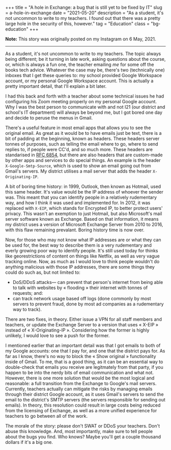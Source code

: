 +++
title = "A hole in Exchange: a bug that is still yet to be fixed by IT"
slug = a-hole-in-exchange
date = "2021-05-20"
description = "As a student, it's not uncommon to write to my teachers. I found out that there was a pretty large hole in the security of this, however."
tag = "Education"
class = "bg-education"
+++

**Note:** This story was originally posted on my Instagram on 6 May, 2021.

---

As a student, it's not uncommon to write to my teachers. The topic always being different; be it turning in late work, asking questions about the course, or, which is always a fun one, the teacher emailing *me* for some off the books tech advice. Whatever the case may be, there's two (technically one) inboxes that I get these queries to: my school provided Google Workspace account, or my personal Google Workspace account. This is actually a pretty important detail, that I'll explain a bit later.

I had this back and forth with a teacher about some technical issues he had configuring his Zoom meeting properly on my personal Google account. Why I was the best person to communicate with and not I21 (our district and school's IT department) will always be beyond me, but I got bored one day and decide to peruse the menus in Gmail. 

There's a useful feature in most email apps that allows you to see the original email. As great as it would be to have emails just be text, there is a bit of padding at the beginning, known as headers. These headers server tonnes of purposes, such as telling the email where to go, where to send replies to, if people were CC'd, and so much more. These headers are standarised in [RFC 6854](https://datatracker.ietf.org/doc/html/rfc6854), but there are also headers that are custom-made by other apps and services to do special things. An example is the header `X-Google-Smtp-Source`, which is used to show an email going out from Gmail's servers. My district utilises a mail server that adds the header `X-Originating-IP`.

A bit of boring time history: in 1999, Outlook, then known as Hotmail, used this same header. It's value would be the IP address of whoever the sender was. This meant that you can identify people in a relatively rudementary way, and how I think it was used and implemented for. In 2012, it was replaced with `X-EIP`, which stands for Encrypted IP, to better protect users' privacy. This wasn't an exemption to just Hotmail, but also Microsoft's mail server software known as Exchange. Based on that information, it means my district uses a version of Microsoft Exchange Server from 2010 to 2016, with this flaw remaining prevalant. Boring history time is now over.

Now, for those who may not know what IP addresses are or what they can be used for, the best way to describe them is a very rudementary and everly growing poor way to identify people. It's still used today for thinks like georestrictions of content on things like Netflix, as well as very vague tracking online. Now, as much as I would love to think people wouldn't do anything malicious with those IP addresses, there are some things they could do such as, but not limited to:
- DoS/DDoS attacks&mdash; can prevent that person's internet from being able to talk with websites by « flooding » their internet with tonnes of requests; and:
- can track network usage based off logs (done commonly by most servers to prevent fraud, done by most ad companies as a rudementary way to track).

There are two fixes, in theory. Either issue a VPN for all staff members and teachers, or update the Exchange Server to a version that uses « X-EIP » instead of « X-Originating-IP ». Considering how the former is highly unlikely, I would love to see a push for the former.

I mentioned earlier that an important detail was that I got emails to both of my Google accounts: one that I pay for, and one that the district pays for. As far as I know, there's no way to block the « Show original » functionality inside of Gmail. To me, that is a good thing, as it can be an essential way to double-check that emails you receive are legitmately from that party, if you happen to be into the nerdy bits of email communication and what not. However, there is one more solution that would be the most logical and reasonable: a full transition from the Exchange to Google's mail servers. Currently, teachers actually can mitigate the risks by managing emails through their district Google account, as it uses Gmail's servers to send the email to the district's SMTP servers (the servers responsible for sending out emails). In theory, this resolution could result in large costs being reduced from the licensing of Exchange, as well as a more unified experience for teachers to go between all of the work.

The morale of the story: please don't SWAT or DDoS your teachers. Don't abuse this knowledge. And, most importantly, make sure to tell people about the bugs you find. Who knows? Maybe you'll get a couple thousand dollars if it's a big one.
